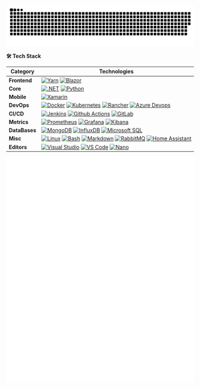 ![Snek](/snek.svg)

<b>🛠️ Tech Stack</b>

| **Category** | **Technologies** |
| - | - |
**Frontend** | [![Yarn](https://img.shields.io/static/v1?label=&message=Yarn&color=6388B6&logo=Yarn&logoColor=ffffff)](https://yarnpkg.com/) [![Blazor](https://img.shields.io/static/v1?label=&message=Blazor&color=512BD4&logo=Blazor&logoColor=FFFFFF)](https://dotnet.microsoft.com/en-us/apps/aspnet/web-apps/blazor)
**Core** | [![.NET](https://img.shields.io/static/v1?label=&message=.NET&color=512BD4&logo=dotnet&logoColor=FFFFFF)](https://dotnet.microsoft.com/en-us/) [![Python](https://img.shields.io/static/v1?label=&message=Python&color=3C78A9&logo=python&logoColor=FFFFFF)](https://www.python.org/)
**Mobile** | [![Xamarin](https://img.shields.io/static/v1?label=&message=Xamarin&color=3498DB&logo=Xamarin&logoColor=FFFFFF)](https://dotnet.microsoft.com/en-us/apps/xamarin)
**DevOps** | [![Docker](https://img.shields.io/static/v1?label=&message=Docker&color=2496ED&logo=docker&logoColor=FFFFFF)](https://docker.com/) [![Kubernetes](https://img.shields.io/static/v1?label=&message=Kubernetes&color=326CE5&logo=kubernetes&logoColor=FFFFFF)](https://kubernetes.io/) [![Rancher](https://img.shields.io/static/v1?label=&message=Rancher&color=0075A8&logo=rancher&logoColor=FFFFFF)](https://rancher.com/) [![Azure Devops](https://img.shields.io/static/v1?label=&message=Azure%20DevOps&color=0078D7&logo=azuredevops&logoColor=FFFFFF)](https://azure.microsoft.com/en-us/services/devops/)
**CI/CD** | [![Jenkins](https://img.shields.io/static/v1?label=&message=Jenkins&color=D24939&logo=jenkins&logoColor=FFFFFF)](https://www.jenkins.io/) [![Github Actions](https://img.shields.io/static/v1?label=&message=Github%20Actions&color=2088FF&logo=githubactions&logoColor=FFFFFF)](https://github.com/features/actions) [![GitLab](https://img.shields.io/static/v1?label=&message=GitLab&color=FC6D26&logo=gitlab&logoColor=FFFFFF)](https://about.gitlab.com/)
**Metrics** | [![Prometheus](https://img.shields.io/static/v1?label=&message=Prometheus&color=E6522C&logo=prometheus&logoColor=FFFFFF)](https://prometheus.io/) [![Grafana](https://img.shields.io/static/v1?label=&message=Grafana&color=F46800&logo=grafana&logoColor=FFFFFF)](https://grafana.com/) [![Kibana](https://img.shields.io/static/v1?label=&message=Kibana&color=005571&logo=kibana&logoColor=FFFFFF)](https://www.elastic.co/kibana/)
**DataBases** | [![MongoDB](https://img.shields.io/static/v1?label=&message=MongoDB&color=47A248&logo=mongodb&logoColor=FFFFFF)](https://www.mongodb.com/) [![InfluxDB](https://img.shields.io/static/v1?label=&message=InfluxDB&color=22ADF6&logo=influxdb&logoColor=FFFFFF)](https://www.influxdata.com/) [![Microsoft SQL](https://img.shields.io/static/v1?label=&message=Microsoft%20SQL%20Server&color=CC2927&logo=microsoftsqlserver&logoColor=FFFFFF)](https://www.microsoft.com/en-us/sql-server/sql-server-downloads) 
**Misc** | [![Linux](https://img.shields.io/static/v1?label=&message=Linux&color=FCC624&logo=linux&logoColor=FFFFFF)](https://www.linux.org/) [![Bash](https://img.shields.io/static/v1?label=&message=Bash&color=4EAA25&logo=gnubash&logoColor=FFFFFF)](https://www.gnu.org/software/bash/) [![Markdown](https://img.shields.io/static/v1?label=&message=Markdown&color=000000&logo=markdown&logoColor=FFFFFF)](https://en.wikipedia.org/wiki/Markdown) [![RabbitMQ](https://img.shields.io/static/v1?label=&message=RabbitMQ&color=FF6600&logo=rabbitmq&logoColor=FFFFFF)](https://www.rabbitmq.com/) [![Home Assistant](https://img.shields.io/static/v1?label=&message=HomeAssistant&color=41BDF5&logo=homeassistant&logoColor=FFFFFF)](https://www.home-assistant.io/)
**Editors** | [![Visual Studio](https://img.shields.io/static/v1?label=&message=Visual%20Studio&color=5C2D91&logo=visualstudio&logoColor=FFFFFF)](https://www.vim.org/) [![VS Code](https://img.shields.io/static/v1?label=&message=VS%20Code&color=9013FE&logo=visualstudiocode&logoColor=FFFFFF)](https://code.visualstudio.com/) [![Nano](https://img.shields.io/static/v1?label=&message=Nano&color=4A90E2&logo=nano&logoColor=FFFFFF)](https://www.nano-editor.org/)


![Metrics](/metrics.svg)
